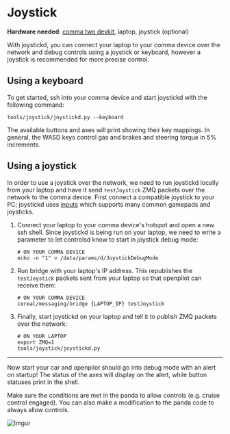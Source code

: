 # Joystick

**Hardware needed**: [comma two devkit](https://comma.ai/shop/products/comma-two-devkit), laptop, joystick (optional)

With joystickd, you can connect your laptop to your comma device over the network and debug controls using a joystick or keyboard, however a joystick is recommended for more precise control.

Using a keyboard
---

To get started, ssh into your comma device and start joystickd with the following command:

```shell
tools/joystick/joystickd.py --keyboard
```

The available buttons and axes will print showing their key mappings. In general, the WASD keys control gas and brakes and steering torque in 5% increments.

Using a joystick
---

In order to use a joystick over the network, we need to run joystickd locally from your laptop and have it send `testJoystick` ZMQ packets over the network to the comma device. First connect a compatible joystick to your PC; joystickd uses [inputs](https://pypi.org/project/inputs) which supports many common gamepads and joysticks.

1. Connect your laptop to your comma device's hotspot and open a new ssh shell. Since joystickd is being run on your laptop, we need to write a parameter to let controlsd know to start in joystick debug mode:
   ```shell
   # ON YOUR COMMA DEVICE
   echo -n "1" > /data/params/d/JoystickDebugMode
   ```
2. Run bridge with your laptop's IP address. This republishes the `testJoystick` packets sent from your laptop so that openpilot can receive them:
   ```shell
   # ON YOUR COMMA DEVICE
   cereal/messaging/bridge {LAPTOP_IP} testJoystick
   ```
3. Finally, start joystickd on your laptop and tell it to publish ZMQ packets over the network:
   ```shell
   # ON YOUR LAPTOP
   export ZMQ=1
   tools/joystick/joystickd.py
   ```

---
Now start your car and openpilot should go into debug mode with an alert on startup! The status of the axes will display on the alert, while button statuses print in the shell.

Make sure the conditions are met in the panda to allow controls (e.g. cruise control engaged). You can also make a modification to the panda code to always allow controls.

![Imgur](steer.gif)
